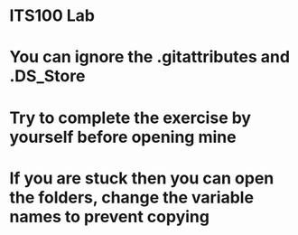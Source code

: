 # ITS100 Lab
# You can ignore the .gitattributes and .DS_Store
# Try to complete the exercise by yourself before opening mine
# If you are stuck then you can open the folders, change the variable names to prevent copying
